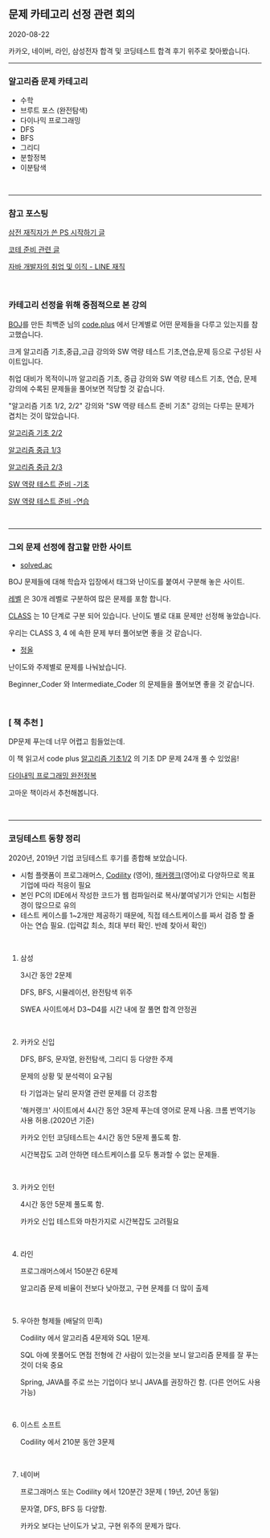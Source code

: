 ## 문제 카테고리 선정 관련 회의 

2020-08-22

카카오, 네이버, 라인, 삼성전자 합격 및 코딩테스트 합격 후기 위주로 찾아봤습니다.  

------

### 알고리즘 문제 카테고리

- 수학   
- 브루트 포스 (완전탐색)   
- 다이나믹 프로그래밍
- DFS
- BFS
- 그리디 
- 분할정복 
- 이분탐색 

</br>

-----

### 참고 포스팅 

[삼전 재직자가 쓴 PS 시작하기 글](https://plzrun.tistory.com/entry/%EC%95%8C%EA%B3%A0%EB%A6%AC%EC%A6%98-%EB%AC%B8%EC%A0%9C%ED%92%80%EC%9D%B4PS-%EC%8B%9C%EC%9E%91%ED%95%98%EA%B8%B0?category=588657](https://plzrun.tistory.com/entry/알고리즘-문제풀이PS-시작하기?category=588657))

[코테 준비 관련 글](https://baactree.tistory.com/52?category=735523)

[자바 개발자의 취업 및 이직 - LINE 재직](https://m.blog.naver.com/PostList.nhn?blogId=gngh0101&categoryNo=15&logCode=0)

</br>

### 카테고리 선정을 위해 중점적으로 본 강의

[BOJ](https://www.acmicpc.net/)를 만든 최백준 님의 [code.plus](https://code.plus/) 에서 단계별로 어떤 문제들을 다루고 있는지를 참고했습니다. 

크게 알고리즘 기초,중급,고급 강의와 SW 역량 테스트 기초,연습,문제 등으로 구성된 사이트입니다.

취업 대비가 목적이니까 알고리즘 기초, 중급 강의와  SW 역량 테스트 기초, 연습, 문제 강의에 수록된 문제들을 풀어보면 적당할 것 같습니다. 

"알고리즘 기초 1/2, 2/2" 강의와 "SW 역량 테스트 준비 기초" 강의는 다루는 문제가 겹치는 것이 많았습니다. 

[알고리즘 기초 2/2](https://code.plus/course/42) 

[알고리즘 중급 1/3](https://code.plus/course/43)

[알고리즘 중급 2/3](https://code.plus/course/44)

[SW 역량 테스트 준비 -기초](https://code.plus/course/32)

[SW 역량 테스트 준비 -연습](https://code.plus/course/33)

</br>

------

### 그외 문제 선정에 참고할 만한 사이트

* [solved.ac](https://solved.ac/class)

BOJ 문제들에 대해 학습자 입장에서 태그와 난이도를 붙여서 구분해 놓은 사이트.

[레벨](https://solved.ac/problems/level) 은 30개 레벨로 구분하여 많은 문제를 포함 합니다.

[CLASS](https://solved.ac/class) 는 10 단계로 구분 되어 있습니다. 난이도 별로 대표 문제만 선정해 놓았습니다. 

우리는 CLASS 3, 4 에 속한 문제 부터 풀어보면 좋을 것 같습니다.

* [정올](http://www.jungol.co.kr/bbs/board.php?bo_table=pbank&sca=2080)

난이도와 주제별로 문제를 나눠놨습니다. 

Beginner_Coder 와 Intermediate_Coder 의 문제들을 풀어보면 좋을 것 같습니다. 

</br>

### [ 책 추천 ] 

DP문제 푸는데 너무 어렵고 힘들었는데. 

이 책 읽고서 code plus [알고리즘 기초1/2](https://code.plus/course/41) 의 기초 DP 문제 24개 풀 수 있었음!

[다이내믹 프로그래밍 완전정복](http://www.yes24.com/Product/Goods/79257722) 

고마운 책이라서 추천해봅니다. 

</br>

-----

### 코딩테스트 동향 정리 

2020년, 2019년 기업 코딩테스트 후기를 종합해 보았습니다. 

- 시험 플랫폼이 프로그래머스, [Codility](https://app.codility.com/programmers/) (영어), [해커랭크](https://www.hackerrank.com/)(영어)로 다양하므로 목표 기업에 따라 적응이 필요
- 본인 PC의 IDE에서 작성한 코드가 웹 컴파일러로 복사/붙여넣기가 안되는 시험환경이 많으므로 유의
- 테스트 케이스를 1~2개만 제공하기 때문에, 직접 테스트케이스를 짜서 검증 할 줄 아는 연습 필요. (입력값 최소, 최대 부터 확인. 반례 찾아서 확인)

</br>

1. 삼성

   3시간 동안 2문제 

   DFS, BFS, 시뮬레이션, 완전탐색 위주 

   SWEA 사이트에서 D3~D4를 시간 내에 잘 풀면 합격 안정권 

   </br>

2. 카카오 신입

   DFS, BFS, 문자열, 완전탐색, 그리디 등 다양한 주제 

   문제의 상황 및 분석력이 요구됨 

   타 기업과는 달리 문자열 관련 문제를 더 강조함 

    '해커랭크' 사이트에서 4시간 동안 3문제 푸는데 영어로 문제 나옴. 크롬 번역기능 사용 허용.(2020년 기준) 

   카카오 인턴 코딩테스트는 4시간 동안 5문제 풀도록 함. 

   시간복잡도 고려 안하면 테스트케이스를 모두 통과할 수 없는 문제들.

   </br>

3. 카카오 인턴

   4시간 동안 5문제 풀도록 함. 

   카카오 신입 테스트와 마찬가지로 시간복잡도 고려필요

   </br>

4. 라인

   프로그래머스에서 150분간 6문제 

   알고리즘 문제 비율이  전보다 낮아졌고, 구현 문제를 더 많이 출제 

   </br>

5. 우아한 형제들 (배달의 민족)

   Codility 에서  알고리즘 4문제와 SQL 1문제. 

   SQL 아예 못풀어도 면접 전형에 간 사람이 있는것을 보니 알고리즘 문제를 잘 푸는것이 더욱 중요

   Spring, JAVA를 주로 쓰는 기업이다 보니 JAVA를 권장하긴 함. (다른 언어도 사용 가능)

   </br>

6. 이스트 소프트

   Codility 에서 210분 동안 3문제 

   </br>

7. 네이버 

   프로그래머스 또는 Codility 에서 120분간 3문제 ( 19년, 20년 동일) 

   문자열, DFS, BFS 등 다양함. 

   카카오 보다는 난이도가 낮고, 구현  위주의 문제가 많다.

</br>

